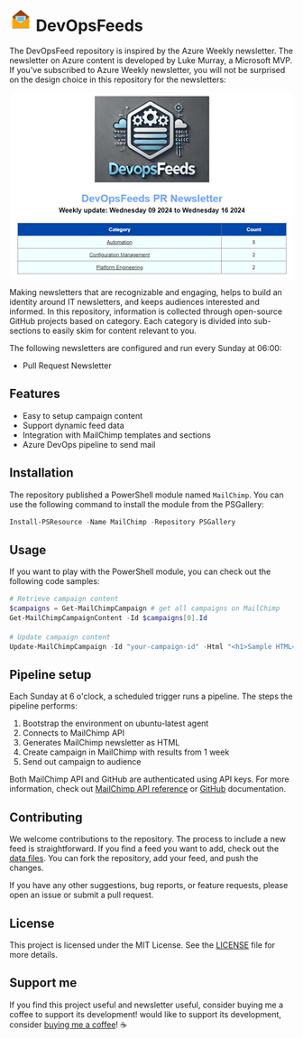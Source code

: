 # ![FeedLogo] DevOpsFeeds

The DevOpsFeed repository is inspired by the Azure Weekly newsletter. The newsletter on Azure content is developed by Luke Murray, a Microsoft MVP. If you've subscribed to Azure Weekly newsletter, you will not be surprised on the design choice in this repository for the newsletters:

<p align="center">
  <img src=".images/image-newsletter.png" alt="Newsletter">
</p>

Making newsletters that are recognizable and engaging, helps to build an identity around IT newsletters, and keeps audiences interested and informed. In this repository, information is collected through open-source GitHub projects based on category. Each category is divided into sub-sections to easily skim for content relevant to you.

The following newsletters are configured and run every Sunday at 06:00:

- Pull Request Newsletter

## Features

- Easy to setup campaign content
- Support dynamic feed data
- Integration with MailChimp templates and sections
- Azure DevOps pipeline to send mail

## Installation

The repository published a PowerShell module named `MailChimp`. You can use the following command to install the module from the PSGallery:

```powershell
Install-PSResource -Name MailChimp -Repository PSGallery
```

## Usage

If you want to play with the PowerShell module, you can check out the following code samples:

```powershell
# Retrieve campaign content
$campaigns = Get-MailChimpCampaign # get all campaigns on MailChimp
Get-MailChimpCampaignContent -Id $campaigns[0].Id

# Update campaign content
Update-MailChimpCampaign -Id "your-campaign-id" -Html "<h1>Sample HTML</h1>"
```

## Pipeline setup

Each Sunday at 6 o'clock, a scheduled trigger runs a pipeline. The steps the pipeline performs:

1. Bootstrap the environment on ubuntu-latest agent
2. Connects to MailChimp API
3. Generates MailChimp newsletter as HTML
4. Create campaign in MailChimp with results from 1 week
5. Send out campaign to audience

Both MailChimp API and GitHub are authenticated using API keys. For more information, check out [MailChimp API reference](https://mailchimp.com/developer/marketing/) or [GitHub](https://docs.github.com/en/rest) documentation.

## Contributing

We welcome contributions to the repository. The process to include a new feed is straightforward. If you find a feed you want to add, check out the [data files](./res/data/). You can fork the repository, add your feed, and push the changes.

If you have any other suggestions, bug reports, or feature requests, please open an issue or submit a pull request.

## License

This project is licensed under the MIT License. See the [LICENSE](LICENSE) file for more details.

## Support me

If you find this project useful and newsletter useful, consider buying me a coffee to support its development!
would like to support its development, consider [buying me a coffee](https://buymeacoffee.com/gijsreijnt)! :coffee:


<!-- References -->
[FeedLogo]: .images/newsletter-40.png
[Newsletter]: .images/image-newsletter.png
[BuyMeACoffee]: .images/buy-me-a-coffee.png
